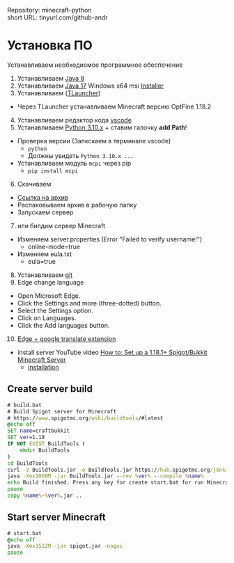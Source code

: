 Repository: minecraft-python  
short URL: tinyurl.com/github-andr

# Установка ПО

Устанавливаем необходиомое программное обеспечение

1. Устанавливаем [Java 8](https://www.java.com/ru/download/manual.jsp)
2. Устанавливаем [Java 17](https://www.oracle.com/java/technologies/javase/jdk17-archive-downloads.html) Windows x64 msi [Installer](https://download.oracle.com/java/17/archive/jdk-17.0.3.1_windows-x64_bin.msi)
3. Устанавливаем ([TLauncher](https://tlauncher.org/))
  * Через TLauncher устанавливаем Minecraft версию OptFine 1.18.2
4. Устанавливаем редактор кода [vscode](https://code.visualstudio.com/docs/setup/windows)
5. Устанавливаем [Python 3.10.x](https://www.python.org/downloads/windows/) + ставим галочку **add Path**!
  * Проверка версии (Запкскаем в терминале vscode)
    * `python`
    * Должны увидеть `Python 3.10.x ...`
  * Устанавливаем модуль `mcpi` через pip
    * `pip install mcpi`
6. Скачиваем 
  * [Ссылка на архив]()
  * Распаковываем архив в рабочую папку
  * Запускаем сервер
7. или билдим сервер Minecraft
  * Изменяем server.properties (Error "Failed to verify username!") 
    * online-mode=true
  * Изменяем eula.txt
    * eula=true

8. Устанавливаем [git](https://git-scm.com/download/win)
9. Edge change language
  * Open Microsoft Edge.
  * Click the Settings and more (three-dotted) button.
  * Select the Settings option.
  * Click on Languages.
  * Click the Add languages button.
10. [Edge + google translate extension](https://microsoftedge.microsoft.com/addons/detail/google-translate-in-right/fcoongackakfdmiincikmjgkedcgjkdp)

* install server YouTube video [How to: Set up a 1.18.1+ Spigot/Bukkit Minecraft Server](https://www.youtube.com/watch?v=BqWWXHPO_2U&ab_channel=TroubleChute)
  * [installation](https://www.spigotmc.org/wiki/spigot-installation/)

## Create server build

```cmd
# build.bat
# Build Spigot server for Minecraft
# https://www.spigotmc.org/wiki/buildtools/#latest
@echo off
SET name=craftbukkit
SET ver=1.18
IF NOT EXIST BuildTools (
    mkdir BuildTools
)
cd BuildTools
curl -z BuildTools.jar -o BuildTools.jar https://hub.spigotmc.org/jenkins/job/BuildTools/lastSuccessfulBuild/artifact/target/BuildTools.jar
java -Xmx1000M -jar BuildTools.jar --rev %ver% --compile %name%
echo Build finished. Press any key for create start.bat for run Minecraft server.
pause
copy %name%-%ver%.jar ..
```

## Start server Minecraft

```cmd
# start.bat
@echo off
java -Xmx1512M -jar spigot.jar -nogui
pause
```
